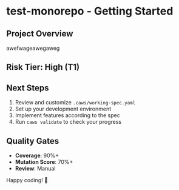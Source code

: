 # test-monorepo - Getting Started

## Project Overview
awefwageawegaweg

## Risk Tier: High (T1)

## Next Steps
1. Review and customize `.caws/working-spec.yaml`
2. Set up your development environment
3. Implement features according to the spec
4. Run `caws validate` to check your progress

## Quality Gates
- **Coverage**: 90%+
- **Mutation Score**: 70%+
- **Review**: Manual

Happy coding! 🎯
